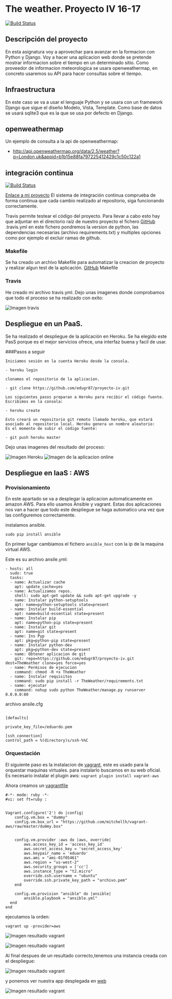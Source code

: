# The weather. Proyecto IV 16-17


[![Build Status](https://travis-ci.org/edugr87/proyecto-iv.svg?branch=master)](https://travis-ci.org/edugr87/proyecto-iv)

## Descripción del proyecto

En esta asignatura voy a aprovechar para avanzar en la formacion con Python y Django. Voy a hacer una aplicacion web donde se pretende mostrar informacion sobre el tiempo en un determinado sitio.
Como proveedor de informacion meteorologica se usara openweathermap, en concreto usaremos su API para hacer consultas sobre el tiempo.


## Infraestructura

En este caso se va a usar el lenguaje Python y se usara con un framework Django que sigue el diseño Modelo, Vista, Template.
Como base de datos se usará sqlite3 que es la que se usa por defecto en Django.

## openweathermap

Un ejemplo de consulta a la api de openweathermap:
* http://api.openweathermap.org/data/2.5/weather?q=London,uk&appid=b1b15e88fa797225412429c1c50c122a1

## integración continua
[![Build Status](https://travis-ci.org/edugr87/proyecto-iv.svg?branch=master)](https://travis-ci.org/edugr87/proyecto-iv)

[Enlace a mi proyecto](https://github.com/edugr87/proyecto-iv/blob/master/.travis.yml)
El sistema de integración continua comprueba de forma continua que cada cambio realizado al repositorio, siga funcionando correctamente.

Travis permite testear el código del proyecto. Para llevar a cabo esto hay que adjuntar en el directorio raíz de nuestro proyecto el fichero [GitHub](https://github.com/edugr87/proyecto-iv/blob/master/.travis.yml) .travis.yml
en este fichero pondremos la version de python, las dependencias necesarias (archivo requirements.txt) y multiples opciones como por ejemplo el excluir ramas de github.

### Makefile

Se ha creado un archivo Makefile para automatizar la creacion de proyecto y realizar algun test de la aplicación. [GitHub](https://github.com/edugr87/proyecto-iv/blob/master/Makefile) Makefile

### Travis

He creado mi archivo travis.yml. Dejo unas imagenes donde comprobamos que todo el proceso se ha realizado con exito:


![Imagen travis](/iv-img/captura2.png)

## Despliegue en un PaaS.

Se ha realizado el despliegue de la aplicación en Heroku. Se ha elegido este PasS porque es el mejor servicios ofrece, una interfaz buena y facil de usar.

###Pasos a seguir

```
Iniciamos sesión en la cuenta Heroku desde la consola.

- heroku login

clonamos el repositorio de la aplicacion.

- git clone https://github.com/edugr87/proyecto-iv.git

Los siguientes pasos preparan a Heroku para recibir el código fuente. Escribimos en la consola:

- heroku create

Esto creará un repositorio git remoto llamado heroku, que estará asociado al repositorio local. Heroku genera un nombre aleatorio:
Es el momento de subir el código fuente:

- git push heroku master
```

Dejo unas imagenes del resultado del proceso:

![Imagen Heroku](/iv-img/captura6.png)
![Imagen de la aplicacion online](/iv-img/captura4.png)


## Despliegue en IaaS : AWS
### Provisionamiento
En este apartado se va a desplegar la aplicacion automaticamente en amazon AWS. Para ello usamos Ansible y vagrant. Estas dos aplicaciones nos van a hacer que todo este despliegue se haga automatico una vez que las configuremos correctamente.



instalamos ansible.

```
sudo pip install ansible
```

En primer lugar cambiamos el fichero `ansible_host` con la ip de la maquina virtual AWS.

Este es su archivo ansile.yml:

```
- hosts: all
  sudo: true
  tasks:
  - name: Actualizar cache
    apt: update_cache=yes
  - name: Actualizamos repos.
    shell: sudo apt-get update && sudo apt-get upgrade -y
  - name: Instalar python-setuptools
    apt: name=python-setuptools state=present
  - name: Instalar build-essential
    apt: name=build-essential state=present
  - name: Instalar pip
    apt: name=python-pip state=present
  - name: Instalar git
    apt: name=git state=present
  - name: Ins Pyp
    apt: pkg=python-pip state=present
  - name: Instalar python-dev
    apt: pkg=python-dev state=present
  - name: Obtener aplicacion de git
    git: repo=https://github.com/edugr87/proyecto-iv.git  dest=TheWeather clone=yes force=yes
  - name: Permisos de ejecucion
    command: chmod -R +x TheWeather
  - name: Instalar requisitos
    command: sudo pip install -r TheWeather/requirements.txt
  - name: ejecutar
    command: nohup sudo python TheWeather/manage.py runserver 0.0.0.0:80

```

archivo ansile.cfg

```

[defaults]

private_key_file=/eduardo.pem

[ssh_connection]
control_path = %(directory)s/ssh-%%C
```

### Orquestación

El siguiente paso es la instalacion de [vagrant](https://www.vagrantup.com), este es usado para la orquestar maquinas virtuales. para instalarlo buscamos en su web oficial.
Es necesario instalar el plugin aws:
```vagrant plugin install vagrant-aws```

Ahora creamos un [vagrantfile](/Vagrantfile)

```
#-*- mode: ruby -*-
#vi: set ft=ruby :


Vagrant.configure('2') do |config|
    config.vm.box = "dummy"
    config.vm.box_url = "https://github.com/mitchellh/vagrant-aws/raw/master/dummy.box"


    config.vm.provider :aws do |aws, override|
        aws.access_key_id = 'access_key_id'
        aws.secret_access_key = 'secret_access_key'
        aws.keypair_name = 'eduardo'
        aws.ami = "ami-01f05461"
        aws.region = "us-west-2"
        aws.security_groups = ['cc']
        aws.instance_type = "t2.micro"
        override.ssh.username = "ubuntu"
        override.ssh.private_key_path = "archivo.pem"
    end

    config.vm.provision "ansible" do |ansible|
        ansible.playbook = "ansible.yml"
  end
end
```

ejecutamos la orden:
```
vagrant up -provider=aws
```

![Imagen resultado vagrant](/iv-img/resultadovagrant1.png)

![Imagen resultado vagrant](/iv-img/resultadovagrant0.png)

Al final despues de un resultado correcto,tenemos una instancia creada con el despliegue:

![Imagen resultado vagrant](/iv-img/instancia.png)

y ponemos ver nuestra app desplegada en [web](http://ec2-35-164-82-197.us-west-2.compute.amazonaws.com/index/)

![Imagen resultado vagrant](/iv-img/appinamazon.png)
